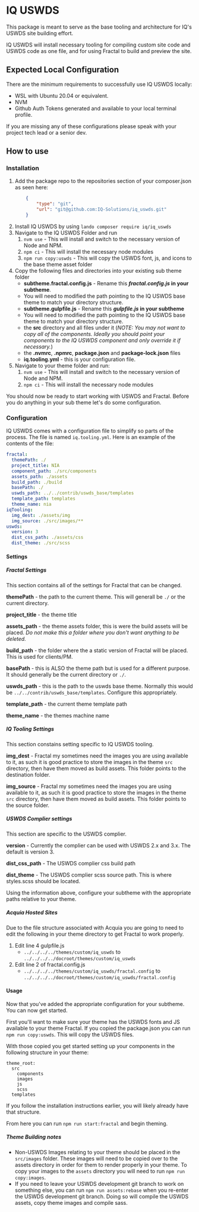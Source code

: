 # IQ USWDS
This package is meant to serve as the base tooling and architecture for IQ's USWDS site building effort.

IQ USWDS will install necessary tooling for compiling custom site code and USWDS code as one file, and for using Fractal to build and preview the site.

## Expected Local Configuration
There are the minimum requirements to successfully use IQ USWDS locally:
* WSL with Ubuntu 20.04 or equivalent.
* NVM
* Github Auth Tokens generated and available to your local terminal profile.

If you are missing any of these configurations please speak with your project tech lead or a senior dev.

## How to use
### Installation
1. Add the package repo to the repositories section of your composer.json as seen here:
    ```json
        {
            "type": "git",
            "url": "git@github.com:IQ-Solutions/iq_uswds.git"
        }
    ```
2. Install IQ USWDS by using `lando composer require iq/iq_uswds`
3. Navigate to the IQ USWDS Folder and run
   1. `nvm use` - This will install and switch to the necessary version of Node and NPM.
   2. `npm ci` - This will install the necessary node modules
   3. `npm run copy:uswds` - This will copy the USWDS font, js, and icons to the base theme asset folder
4. Copy the following files and directories into your existing sub theme folder
    *  __subtheme.fractal.config.js__ - Rename this __*fractal.config.js* in your subtheme__.
      * You will need to modified the path pointing to the IQ USWDS base theme to match your directory structure.
    *  __subtheme.gulpfile.js__ - Rename this __*gulpfile.js* in your subtheme__
      * You will need to modified the path pointing to the IQ USWDS base theme to match your directory structure.
    * the __src__ directory and all files under it (*NOTE: You may not want to copy all of the components. Ideally you should point your components to the IQ USWDS component and only override it if necessary.*)
    * the __.nvmrc__, __.npmrc__, __package.json__ and __package-lock.json__ files
    * __iq.tooling.yml__ - this is your configuration file.
5. Navigate to your theme folder and run:
   1. `nvm use` - This will install and switch to the necessary version of Node and NPM.
   2. `npm ci` - This will install the necessary node modules

You should now be ready to start working with USWDS and Fractal. Before you do anything in your sub theme let's do some configuration.

### Configuration
IQ USWDS comes with a configuration file to simplify so parts of the process. The file is named `iq.tooling.yml`. Here is an example of the contents of the file:
```yaml
fractal:
  themePath: ./
  project_title: NIA
  component_path: ./src/components
  assets_path: ./assets
  build_path: ./build
  basePath: ./
  uswds_path: ../../contrib/uswds_base/templates
  template_path: templates
  theme_name: nia
iqTooling:
  img_dest: ./assets/img
  img_source: ./src/images/**
uswds:
  version: 3
  dist_css_path: ./assets/css
  dist_theme: ./src/scss
```

#### Settings
##### Fractal Settings
This section contains all of the settings for Fractal that can be changed.

__themePath__ - the path to the current theme. This will generall be `./` or the current directory.

__project_title__ - the theme title

__assets_path__ - the theme assets folder, this is were the build assets will be placed. *Do not make this a folder where you don't want anything to be deleted.*

__build_path__ - the folder where the a static version of Fractal will be placed. This is used for clients/PM.

__basePath__ - this is ALSO the theme path but is used for a different purpose. It should generally be the current directory or `./`.

__uswds_path__ - this is the path to the uswds base theme. Normally this would be `../../contrib/uswds_base/templates`. Configure this appropriately.

__template_path__ - the current theme template path

__theme_name__ - the themes machine name
##### IQ Tooling Settings
This section constains setting specific to IQ USWDS tooling.

__img_dest__ - Fractal my sometimes need the images you are using available to it, as such it is good practice to store the images in the theme `src` directory, then have them moved as build assets. This folder points to the destination folder.

__img_source__ - Fractal my sometimes need the images you are using available to it, as such it is good practice to store the images in the theme `src` directory, then have them moved as build assets. This folder points to the source folder.
##### USWDS Complier settings
This section are specific to the USWDS complier.

__version__ - Currently the complier can be used with USWDS 2.x and 3.x. The default is version 3.

__dist_css_path__ - The USWDS complier css build path

__dist_theme__ - The USWDS complier scss source path. This is where styles.scss should be located.

Using the information above, configure your subtheme with the appropriate paths relative to your theme.

##### Acquia Hosted Sites 
Due to the file structure associated with Acquia you are going to need to edit the following in your theme directory to get Fractal to work properly.

1. Edit line 4 gulpfile.js
	- `../../../../themes/custom/iq_uswds` to `../../../../docroot/themes/custom/iq_uswds`
2. Edit line 2 of fractal.config.js
    - `../../../../themes/custom/iq_uswds/fractal.config` to `../../../../docroot/themes/custom/iq_uswds/fractal.config`

#### Usage
Now that you've added the appropriate configuration for your subtheme. You can now get started.

First you'll want to make sure your theme has the USWDS fonts and JS available to your theme Fractal.
If you copied the package.json you can run `npm run copy:uswds`. This will copy the USWDS files.

With those copied you get started setting up your components in the following structure in your theme:
```
theme_root:
  src
    components
    images
    js
    scss
  templates
```

If you follow the installation instructions earlier, you will likely already have that structure.

From here you can run `npm run start:fractal` and begin theming.

##### Theme Building notes
- Non-USWDS Images relating to your theme should be placed in the `src/images` folder. These images will need to be copied over to the assets directory in order for them to render properly in your theme. To copy your images to the `assets` directory you will need to run `npm run copy:images`. 
- If you need to leave your USWDS development git branch to work on something else, you can run `npm run assets:rebase` when you re-enter the USWDS development git branch. Doing so will compile the USWDS assets, copy theme images and compile sass.
